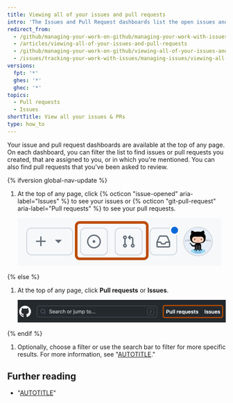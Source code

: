 ```yaml
---
title: Viewing all of your issues and pull requests
intro: 'The Issues and Pull Request dashboards list the open issues and pull requests you''ve created. You can use them to update items that have gone stale, close them, or keep track of where you''ve been mentioned across all repositories—including those you''re not subscribed to.'
redirect_from:
  - /github/managing-your-work-on-github/managing-your-work-with-issues-and-pull-requests/viewing-all-of-your-issues-and-pull-requests
  - /articles/viewing-all-of-your-issues-and-pull-requests
  - /github/managing-your-work-on-github/viewing-all-of-your-issues-and-pull-requests
  - /issues/tracking-your-work-with-issues/managing-issues/viewing-all-of-your-issues-and-pull-requests
versions:
  fpt: '*'
  ghes: '*'
  ghec: '*'
topics:
  - Pull requests
  - Issues
shortTitle: View all your issues & PRs
type: how_to
---
```


Your issue and pull request dashboards are available at the top of any page. On each dashboard, you can filter the list to find issues or pull requests you created, that are assigned to you, or in which you're mentioned. You can also find pull requests that you've been asked to review.

{% ifversion global-nav-update %}
1. At the top of any page, click {% octicon "issue-opened" aria-label="Issues" %} to see your issues or {% octicon "git-pull-request" aria-label="Pull requests" %} to see your pull requests.

   ![Screenshot of the header of any page on {% data variables.product.product_name %}. The "Pull requests" and "Issues" icons are outlined in dark orange.](/assets/images/help/navigation/issues-and-prs-new-navigation.png)

{% else %}
1. At the top of any page, click **Pull requests** or **Issues**.

   ![Screenshot of the header of any page on {% data variables.product.prodname_dotcom %}. The "Pull requests" and "Issues" tabs are highlighted with an orange outline.](/assets/images/help/navigation/issues-and-pr-dashboard.png)

{% endif %}
1. Optionally, choose a filter or use the search bar to filter for more specific results. For more information, see "[AUTOTITLE](/issues/tracking-your-work-with-issues/filtering-and-searching-issues-and-pull-requests)."

## Further reading

* "[AUTOTITLE](/account-and-profile/managing-subscriptions-and-notifications-on-github/managing-subscriptions-for-activity-on-github/viewing-your-subscriptions#reviewing-repositories-that-youre-watching)"
